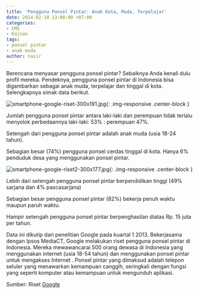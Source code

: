```yaml
---
title: 'Pengguna Ponsel Pintar: Anak Kota, Muda, Terpelajar'
date: 2014-02-10 13:08:00 +07:00
categories:
- CMS
- Kajian
tags:
- ponsel pintar
- anak muda
author: nasir
---
```


Berencana menyasar pengguna ponsel pintar? Sebaiknya Anda kenali dulu profil mereka. Pendeknya, pengguna ponsel pintar di Indonesia bisa digambarkan sebagai anak muda, terpelajar dan tinggal di kota. Selengkapnya simak data berikut.

![smartphone-google-riset-300x191.jpg](/uploads/smartphone-google-riset-300x191.jpg){: .img-responsive .center-block }

Jumlah pengguna ponsel pintar antara laki-laki dan perempuan tidak terlalu menyolok perbedaannya laki-laki: 53% : perempuan 47%.

Setengah dari pengguna ponsel pintar adalah anak muda (usia 18-24 tahun).

Sebagian besar (74%) pengguna ponsel cerdas tinggal di kota. Hanya 6% penduduk desa yang menggunakan ponsel pintar.

![smartphone-google-riset2-300x177.jpg](/uploads/smartphone-google-riset2-300x177.jpg){: .img-responsive .center-block }

Lebih dari setengah pengguna ponsel pintar berpendidikan tinggi (49% sarjana dan 4% pascasarjana)

Sebagian besar pengguna ponsel pintar (82%) bekerja penuh waktu maupun paruh waktu.

Hampir setengah pengguna ponsel pintar berpenghasilan diatas Rp. 15 juta per tahun.

Data ini dikutip dari penelitian Google pada kuartal 1 2013. Bekerjasama dengan Ipsos MediaCT, Google melakukan riset pengguna ponsel pintar di Indonesia. Mereka mewawancarai 500 orang dewasa di Indonesia yang menggunakan internet (usia 18-54 tahun) dan menggunakan ponsel pintar untuk mengakses Internet . Ponsel pintar yang dimaksud adalah telepon seluler yang menawarkan kemampuan canggih, seringkali dengan fungsi yang seperti komputer atau kemampuan untuk mengunduh aplikasi.

Sumber: Riset [Google](http://services.google.com/fh/files/misc/omp-2013-id-local.pdf)